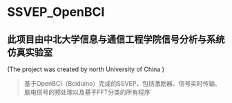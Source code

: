 # SSVEP_OpenBCI
## 此项目由中北大学信息与通信工程学院信号分析与系统仿真实验室
(The project was created by north University of China )  
> 基于OpenBCI（Bciduino）完成的SSVEP，包括激励器、信号实时传输、脑电信号的预处理以及基于FFT分类的所有程序  
>  
>  


